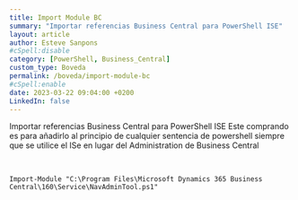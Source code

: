 ```yaml
---
title: Import Module BC
summary: "Importar referencias Business Central para PowerShell ISE"
layout: article
author: Esteve Sanpons
#cSpell:disable
category: [PowerShell, Business_Central]
custom_type: Boveda
permalink: /boveda/import-module-bc
#cSpell:enable
date: 2023-03-22 09:04:00 +0200
LinkedIn: false
---
```


Importar referencias Business Central para PowerShell ISE
Este comprando es para añadirlo al principio de cualquier sentencia de powershell siempre que se utilice el ISe en lugar del Administration de Business Central

<br>

```
Import-Module "C:\Program Files\Microsoft Dynamics 365 Business Central\160\Service\NavAdminTool.ps1"
```
